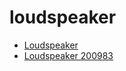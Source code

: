 # loudspeaker

 * [Loudspeaker](../../index/l/loudspeaker-200983.json)
 * [Loudspeaker 200983](../../index/l/loudspeaker-200983.json)
